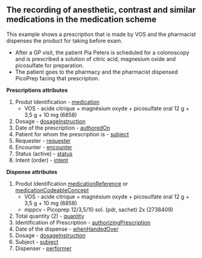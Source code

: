 ## The recording of anesthetic, contrast and similar medications in the medication scheme

This example shows a prescription that is made by VOS and the pharmacist dispenses the product for taking before exam.

* After a GP visit, the patient Pia Peters is scheduled for a colonoscopy and  is prescribed a solution of citric acid, magnesium oxide and picosulfate for preparation.
* The patient goes to the pharmacy and the pharmacist dispensed PicoPrep facing that prescription.



**Prescriptions attributes**
1. Produt Identification - [medication](https://build.fhir.org/medicationrequest-definitions.html#MedicationRequest.medication) 
    * VOS - acide citrique + magnésium oxyde + picosulfate oral 12 g + 3,5 g + 10 mg (6858)
2. Dosage - [dosageInstruction](https://build.fhir.org/medicationrequest-definitions.html#MedicationRequest.dosageInstruction)
3. Date of the prescription - [authoredOn](https://build.fhir.org/medicationrequest-definitions.html#MedicationRequest.authoredOn)
4. Patient for whom the prescription is - [subject](https://build.fhir.org/medicationrequest-definitions.html#MedicationRequest.subject)
5. Requester - [requester](https://build.fhir.org/medicationrequest-definitions.html#MedicationRequest.requester)
6. Encounter - [encounter](https://build.fhir.org/medicationrequest-definitions.html#MedicationRequest.encounter)
7. Status (active) - [status](https://build.fhir.org/medicationrequest-definitions.html#MedicationRequest.status)
8. Intent (order) - [intent](https://build.fhir.org/medicationrequest-definitions.html#MedicationRequest.intent)

**Dispense attributes**
1. Produt Identification [medicationReference](https://build.fhir.org/ig/hl7-be/hl7-be-fhir-medication/branches/master/StructureDefinition-be-medicationdispense-definitions.html#MedicationDispense.medicationReference) or [medicationCodeableConcept](https://build.fhir.org/ig/hl7-be/hl7-be-fhir-medication/branches/master/StructureDefinition-be-medicationdispense-definitions.html#MedicationDispense.medication[x]:medicationCodeableConcept)
    * VOS - acide citrique + magnésium oxyde + picosulfate oral 12 g + 3,5 g + 10 mg (6858)
    * mppcv - Picoprep 12/3,5/10 sol. (pdr, sachet) 2x (2738409)
2. Total quantity (2) - [quantity](https://build.fhir.org/ig/hl7-be/hl7-be-fhir-medication/branches/master/StructureDefinition-be-medicationdispense-definitions.html#MedicationDispense.quantity)
3. Identification of Prescription - [authorizingPrescription](https://build.fhir.org/ig/hl7-be/hl7-be-fhir-medication/branches/master/StructureDefinition-be-medicationdispense-definitions.html#MedicationDispense.authorizingPrescription)
4. Date of the dispense - [whenHandedOver](https://build.fhir.org/ig/hl7-be/hl7-be-fhir-medication/branches/master/StructureDefinition-be-medicationdispense-definitions.html#MedicationDispense.whenHandedOver)
5. Dosage - [dosageInstruction](https://build.fhir.org/ig/hl7-be/hl7-be-fhir-medication/branches/master/StructureDefinition-be-medicationdispense-definitions.html#MedicationDispense.dosageInstruction)
6. Subject - [subject](https://build.fhir.org/ig/hl7-be/hl7-be-fhir-medication/branches/master/StructureDefinition-be-medicationdispense-definitions.html#MedicationDispense.subject)
7. Dispenser - [performer](https://build.fhir.org/ig/hl7-be/hl7-be-fhir-medication/branches/master/StructureDefinition-be-medicationdispense-definitions.html#MedicationDispense.performer)